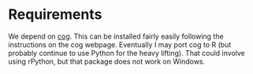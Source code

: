 # Requirements

We depend on [cog](http://nedbatchelder.com/code/cog/).  This can be installed fairly easily following the instructions on the cog webpage.  Eventually I may port cog to R (but probably continue to use Python for the heavy lifting).  That could involve using rPython, but that package does not work on Windows.
